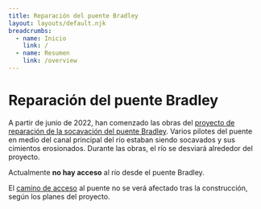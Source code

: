```yaml
---
title: Reparación del puente Bradley
layout: layouts/default.njk
breadcrumbs:
  - name: Inicio
    link: /
  - name: Resumen
    link: /overview
---
```


# Reparación del puente Bradley

A partir de junio de 2022, han comenzado las obras del [proyecto de reparación de la socavación del puente Bradley](https://ceqanet.opr.ca.gov/2019129031/2). Varios pilotes del puente en medio del canal principal del río estaban siendo socavados y sus cimientos erosionados. Durante las obras, el río se desviará alrededor del proyecto.

Actualmente **no hay acceso** al río desde el puente Bradley.

El [camino de acceso](/puntos-de-acceso/bradley/) al puente no se verá afectado tras la construcción, según los planes del proyecto.
